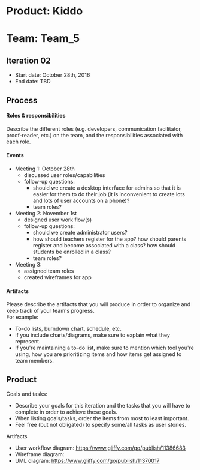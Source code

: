 # Product: Kiddo
# Team: Team_5

## Iteration 02

 * Start date: October 28th, 2016
 * End date: TBD
 
## Process

#### Roles & responsibilities

Describe the different roles (e.g. developers, communication facilitator,
proof-reader, etc.) on the team, and the responsibilities associated with each role.

#### Events

* Meeting 1: October 28th
  * discussed user roles/capabilities
  * follow-up questions:
    * should we create a desktop interface for admins so that it is easier for them to do their job (it is inconvenient to create lots and lots of user accounts on a phone)?
    * team roles?
* Meeting 2: November 1st
  * designed user work flow(s)
  * follow-up questions:
    * should we create administrator users?
    * how should teachers register for the app? how should parents register and become associated with a class? how should students be enrolled in a class?
    * team roles?
* Meeting 3: 
  * assigned team roles
  * created wireframes for app

#### Artifacts

Please describe the artifacts that you will produce in order to organize and keep track of your team's progress.       
For example:
 * To-do lists, burndown chart, schedule, etc.
 * If you include charts/diagrams, make sure to explain what they represent.
 * If you're maintaining a to-do list, make sure to mention which tool you're using, how you are prioritizing items and how items get assigned to team members.


## Product

Goals and tasks:

 * Describe your goals for this iteration and the tasks that you will have to complete in order to achieve these goals.
 * When listing goals/tasks, order the items from most to least important.
 * Feel free (but not obligated) to specify some/all tasks as user stories.

Artifacts

 * User workflow diagram: https://www.gliffy.com/go/publish/11386683
 * Wireframe diagram: 
 * UML diagram: https://www.gliffy.com/go/publish/11370017

